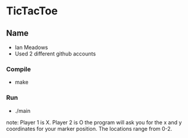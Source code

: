 # TicTacToe

## Name
- Ian Meadows
- Used 2 different github accounts

### Compile
- make

### Run
- ./main

note: Player 1 is X. Player 2 is O
the program will ask you for the x and y coordinates for your marker position. The locations range from 0-2.
